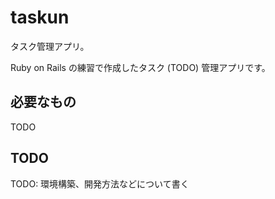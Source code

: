 # taskun

タスク管理アプリ。

Ruby on Rails の練習で作成したタスク (TODO) 管理アプリです。

## 必要なもの

TODO

## TODO

TODO: 環境構築、開発方法などについて書く
